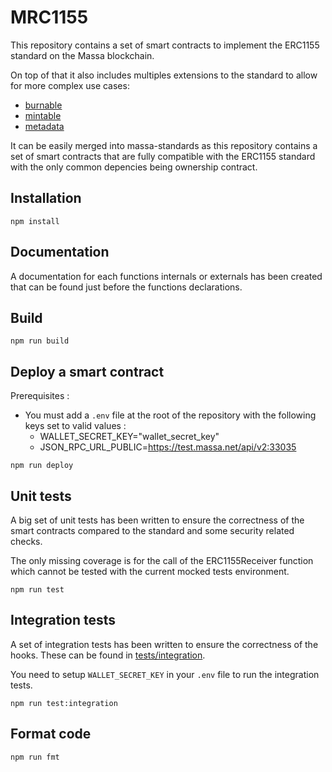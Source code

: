 # MRC1155

This repository contains a set of smart contracts to implement the ERC1155 standard on the Massa blockchain.

On top of that it also includes multiples extensions to the standard to allow for more complex use cases:
- [burnable](./assembly/contracts/burnable.sol)
- [mintable](./assembly/contracts/mintable.sol)
- [metadata](./assembly/contracts/metadata.sol)

It can be easily merged into massa-standards as this repository contains a set of smart contracts that are fully compatible with the ERC1155 standard with the only common depencies being ownership contract.

## Installation

```shell
npm install
```

## Documentation

A documentation for each functions internals or externals has been created that can be found just before the functions declarations.

## Build

```shell
npm run build
```

## Deploy a smart contract

Prerequisites :

- You must add a `.env` file at the root of the repository with the following keys set to valid values :
  - WALLET_SECRET_KEY="wallet_secret_key"
  - JSON_RPC_URL_PUBLIC=<https://test.massa.net/api/v2:33035>

```shell
npm run deploy
```

## Unit tests

A big set of unit tests has been written to ensure the correctness of the smart contracts compared to the standard and some security related checks.

The only missing coverage is for the call of the ERC1155Receiver function which cannot be tested with the current mocked tests environment.

```shell
npm run test
```

## Integration tests

A set of integration tests has been written to ensure the correctness of the hooks. These can be found in [tests/integration](./tests/integration.spec.ts).

You need to setup `WALLET_SECRET_KEY` in your `.env` file to run the integration tests.

```shell
npm run test:integration
```

## Format code

```shell
npm run fmt
```
